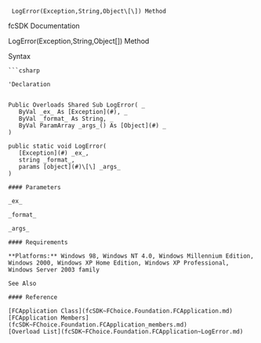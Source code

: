 ﻿     LogError(Exception,String,Object\[\]) Method                                                   

fcSDK Documentation

LogError(Exception,String,Object\[\]) Method

Syntax

```vbnet
```csharp

'Declaration
 

Public Overloads Shared Sub LogError( _
   ByVal _ex_ As [Exception](#), _
   ByVal _format_ As String, _
   ByVal ParamArray _args_() As [Object](#) _
) 

public static void LogError( 
   [Exception](#) _ex_,
   string _format_,
   params [object](#)\[\] _args_
)

#### Parameters

_ex_

_format_

_args_

#### Requirements

**Platforms:** Windows 98, Windows NT 4.0, Windows Millennium Edition, Windows 2000, Windows XP Home Edition, Windows XP Professional, Windows Server 2003 family

See Also

#### Reference

[FCApplication Class](fcSDK~FChoice.Foundation.FCApplication.md)  
[FCApplication Members](fcSDK~FChoice.Foundation.FCApplication_members.md)  
[Overload List](fcSDK~FChoice.Foundation.FCApplication~LogError.md)